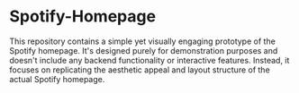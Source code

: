 # Spotify-Homepage
This repository contains a simple yet visually engaging prototype of the Spotify homepage. It's designed purely for demonstration purposes and doesn't include any backend functionality or interactive features. Instead, it focuses on replicating the aesthetic appeal and layout structure of the actual Spotify homepage.
